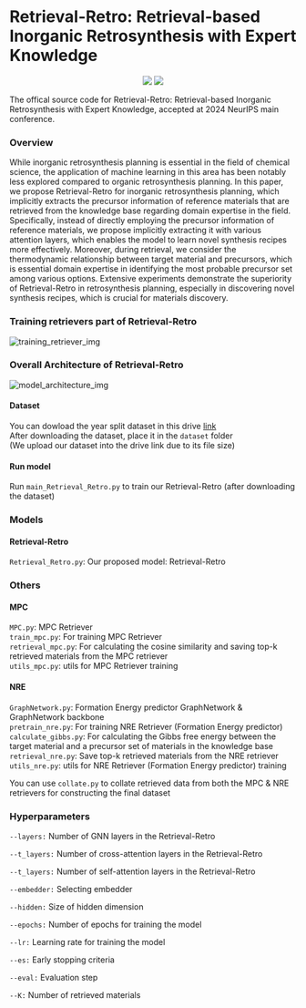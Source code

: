 # Retrieval-Retro: Retrieval-based Inorganic Retrosynthesis with Expert Knowledge
<p align="center">   
    <a href="https://pytorch.org/" alt="PyTorch">
      <img src="https://img.shields.io/badge/PyTorch-%23EE4C2C.svg?e&logo=PyTorch&logoColor=white" /></a>
    <a href="https://nips.cc/" alt="Main conference">
        <img src="https://img.shields.io/badge/2024 Neurips-blue" /></a>
</p>
The offical source code for Retrieval-Retro: Retrieval-based Inorganic Retrosynthesis with Expert Knowledge, accepted at 2024 NeurIPS main conference.
 
 
### Overview
While inorganic retrosynthesis planning is essential in the field of chemical science, the application of machine learning in this area has been notably less explored compared to organic retrosynthesis planning. In this paper, we propose Retrieval-Retro for inorganic retrosynthesis planning, which implicitly extracts the precursor information of reference materials that are retrieved from the knowledge base regarding domain expertise in the field. Specifically, instead of directly employing the precursor information of reference materials, we propose implicitly extracting it with various attention layers, which enables the model to learn novel synthesis recipes more effectively. Moreover, during retrieval, we consider the thermodynamic relationship between target material and precursors, which is essential domain expertise in identifying the most probable precursor set among various options. Extensive experiments demonstrate the superiority of Retrieval-Retro in
retrosynthesis planning, especially in discovering novel synthesis recipes, which is crucial for materials discovery.

### Training retrievers part of Retrieval-Retro 
![training_retriever_img](https://github.com/user-attachments/assets/8e17da08-89b8-4b9e-9c5c-8346ad1bc603)


### Overall Architecture of Retrieval-Retro 
![model_architecture_img](https://github.com/user-attachments/assets/69f38639-bad6-4011-addc-f8c145c56c87)


#### Dataset
You can dowload the year split dataset in this drive [link](https://drive.google.com/drive/folders/1hDCVjT50au_f5fVeZxF_4U2nF6GmhO74?usp=sharing)  
After downloading the dataset, place it in the `dataset` folder  
(We upload our dataset into the drive link due to its file size)

#### Run model
Run `main_Retrieval_Retro.py` to train our Retrieval-Retro (after downloading the dataset)

### Models
#### Retrieval-Retro
`Retrieval_Retro.py`: Our proposed model: Retrieval-Retro

### Others
#### MPC
`MPC.py`: MPC Retriever  
`train_mpc.py`: For training MPC Retriever  
`retrieval_mpc.py`: For calculating the cosine similarity and saving top-k retrieved materials from the MPC retriever  
`utils_mpc.py`: utils for MPC Retriever training  

#### NRE
`GraphNetwork.py`: Formation Energy predictor GraphNetwork & GraphNetwork backbone  
`pretrain_nre.py`: For training NRE Retriever (Formation Energy predictor)   
`calculate_gibbs.py`: For calculating the Gibbs free energy between the target material and a precursor set of materials in the knowledge base  
`retrieval_nre.py`: Save top-k retrieved materials from the NRE retriever  
`utils_nre.py`: utils for NRE Retriever (Formation Energy predictor) training  

You can use `collate.py` to collate retrieved data from both the MPC & NRE retrievers for constructing the final dataset  

### Hyperparameters  

`--layers:` Number of GNN layers in the Retrieval-Retro

`--t_layers:` Number of cross-attention layers in the Retrieval-Retro

`--t_layers:` Number of self-attention layers in the Retrieval-Retro

`--embedder:` Selecting embedder   

`--hidden:` Size of hidden dimension

`--epochs:`  Number of epochs for training the model

`--lr:` Learning rate for training the model  

`--es:` Early stopping criteria  

`--eval:` Evaluation step  

`--K:` Number of retrieved materials
